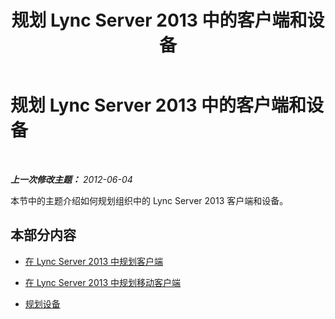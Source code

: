 ﻿---
title: 规划 Lync Server 2013 中的客户端和设备
TOCTitle: 规划 Lync Server 2013 中的客户端和设备
ms:assetid: 7b45958a-bb98-4f69-b597-18bb27034244
ms:mtpsurl: https://technet.microsoft.com/zh-cn/library/Gg398610(v=OCS.15)
ms:contentKeyID: 49313339
ms.date: 05/19/2016
mtps_version: v=OCS.15
ms.translationtype: HT
---

# 规划 Lync Server 2013 中的客户端和设备

 

_**上一次修改主题：** 2012-06-04_

本节中的主题介绍如何规划组织中的 Lync Server 2013 客户端和设备。

## 本部分内容

  - [在 Lync Server 2013 中规划客户端](lync-server-2013-planning-for-clients.md)

  - [在 Lync Server 2013 中规划移动客户端](lync-server-2013-planning-for-mobile-clients.md)

  - [规划设备](lync-server-2013-planning-for-devices.md)

